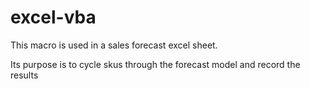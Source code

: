 # excel-vba
</p><p>This macro is used in a sales forecast excel sheet.<p></p><p>Its purpose is to cycle skus through the forecast model and record the results<p>
